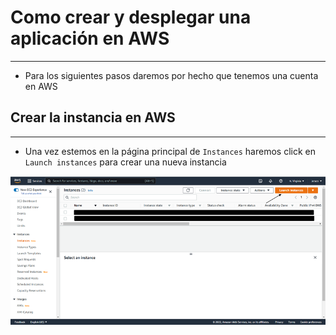 # Como crear y desplegar una aplicación en AWS
---
- Para los siguientes pasos daremos por hecho que tenemos una cuenta en AWS

## Crear la instancia en AWS
---
- Una vez estemos en la página principal de `Instances` haremos click en `Launch instances` para crear una nueva instancia

![Crear Instancia](./screen-captures/crear-instancia.png)